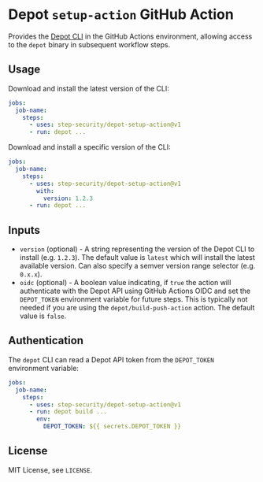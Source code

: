 # Depot `setup-action` GitHub Action

Provides the [Depot CLI](https://github.com/depot/cli) in the GitHub Actions environment, allowing access to the `depot` binary in subsequent workflow steps.

## Usage

Download and install the latest version of the CLI:

```yaml
jobs:
  job-name:
    steps:
      - uses: step-security/depot-setup-action@v1
      - run: depot ...
```

Download and install a specific version of the CLI:

```yaml
jobs:
  job-name:
    steps:
      - uses: step-security/depot-setup-action@v1
        with:
          version: 1.2.3
      - run: depot ...
```

## Inputs

- `version` (optional) - A string representing the version of the Depot CLI to install (e.g. `1.2.3`). The default value is `latest` which will install the latest available version. Can also specify a semver version range selector (e.g. `0.x.x`).
- `oidc` (optional) - A boolean value indicating, if `true` the action will authenticate with the Depot API using GitHub Actions OIDC and set the `DEPOT_TOKEN` environment variable for future steps. This is typically not needed if you are using the `depot/build-push-action` action. The default value is `false`.

## Authentication

The `depot` CLI can read a Depot API token from the `DEPOT_TOKEN` environment variable:

```yaml
jobs:
  job-name:
    steps:
      - uses: step-security/depot-setup-action@v1
      - run: depot build ...
        env:
          DEPOT_TOKEN: ${{ secrets.DEPOT_TOKEN }}
```

## License

MIT License, see `LICENSE`.
